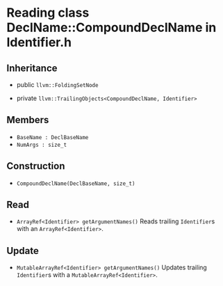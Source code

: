 # Reading class DeclName::CompoundDeclName in Identifier.h

## Inheritance

- public `llvm::FoldingSetNode`

- private `llvm::TrailingObjects<CompoundDeclName, Identifier>`

## Members

- `BaseName : DeclBaseName`
- `NumArgs : size_t`

## Construction

- `CompoundDeclName(DeclBaseName, size_t)`

## Read

- `ArrayRef<Identifier> getArgumentNames()`
  Reads trailing `Identifier`s with an `ArrayRef<Identifier>`.

## Update

- `MutableArrayRef<Identifier> getArgumentNames()`
  Updates trailing `Identifier`s with a `MutableArrayRef<Identifier>`.

